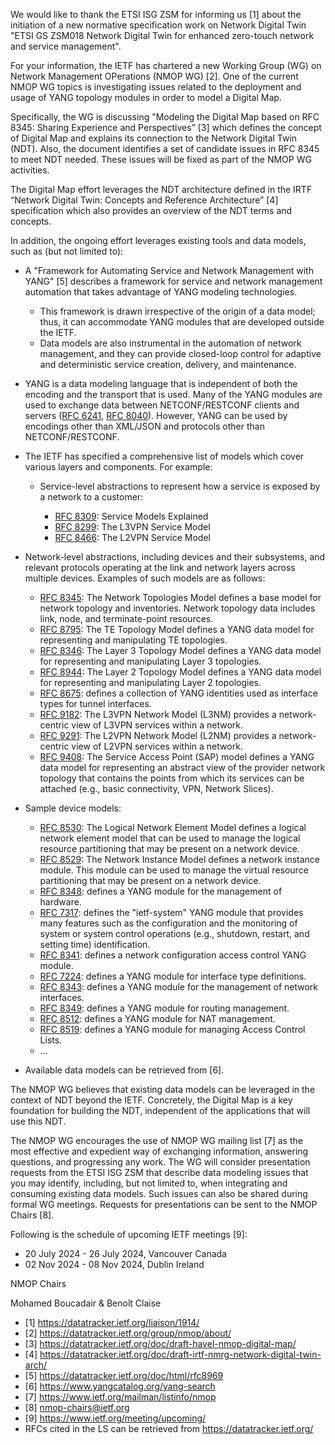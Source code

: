 We would like to thank the ETSI ISG ZSM for informing us [1] about the initiation
of a new normative specification work on Network Digital Twin "ETSI GS ZSM018 Network
Digital Twin for enhanced zero-touch network and service management".

For your information, the IETF has chartered a new Working Group (WG) on Network Management
OPerations (NMOP WG) [2]. One of the current NMOP WG topics is investigating issues
related to the deployment and usage of YANG topology modules in order to model a Digital Map.

Specifically, the WG is discussing "Modeling the Digital Map based on RFC 8345: Sharing Experience
and Perspectives” [3] which defines the concept of Digital Map and explains its connection to the 
Network Digital Twin (NDT). Also, the document identifies a set of candidate issues in RFC 8345 to
meet NDT needed. These issues will be fixed as part of the NMOP WG activities.

The Digital Map effort leverages the NDT architecture defined in the IRTF “Network Digital Twin: Concepts and
Reference Architecture” [4] specification which also provides an overview of the NDT terms and
concepts.

In addition, the ongoing effort leverages existing tools and data models, such as (but not limited to):

* A "Framework for Automating Service and Network Management with YANG" [5] describes a framework
  for service and network management automation that takes advantage of YANG modeling technologies.

    + This framework is drawn irrespective of the origin of a data model; thus, it can accommodate YANG
  modules that are developed outside the IETF.
    + Data models are also instrumental in the automation of network management, and they can provide
    closed-loop control for adaptive and deterministic service creation, delivery, and maintenance.

* YANG is a data modeling language that is independent of both the encoding and the transport that is used. Many of the YANG modules are used to
  exchange data between NETCONF/RESTCONF clients and servers ([RFC 6241](https://datatracker.ietf.org/doc/html/rfc6241), [RFC 8040](https://datatracker.ietf.org/doc/html/rfc8040)). However, YANG can be used by encodings other than XML/JSON and protocols other than NETCONF/RESTCONF.

*	The IETF has specified a comprehensive list of models which cover various layers and components. For example:

 	 + Service-level abstractions to represent how a service is exposed by a network to a customer:

       - [RFC 8309](https://datatracker.ietf.org/doc/html/rfc8309): Service Models Explained
       - [RFC 8299](https://datatracker.ietf.org/doc/html/rfc8299): The L3VPN Service Model
       - [RFC 8466](https://datatracker.ietf.org/doc/html/rfc8466): The L2VPN Service Model
         
   + Network-level abstractions, including devices and their subsystems, and relevant protocols operating at the link and network
     layers across multiple devices. Examples of such models are as follows:
     
       - [RFC 8345](https://datatracker.ietf.org/doc/html/rfc8345): The Network Topologies Model defines a base model for network topology
         and inventories. Network topology data includes link, node, and terminate-point resources.
       - [RFC 8795](https://datatracker.ietf.org/doc/html/rfc8795): The TE Topology Model defines a YANG data model for representing and manipulating TE topologies.
       - [RFC 8346](https://datatracker.ietf.org/doc/html/rfc8346): The Layer 3 Topology Model defines a YANG data model for representing and manipulating Layer 3 topologies.
       - [RFC 8944](https://datatracker.ietf.org/doc/html/rfc8944): The Layer 2 Topology Model defines a YANG data model for representing and manipulating Layer 2 topologies.
       - [RFC 8675](https://datatracker.ietf.org/doc/html/rfc8675): defines a collection of YANG identities used as interface types for tunnel interfaces.
       - [RFC 9182](https://datatracker.ietf.org/doc/html/rfc9182): The L3VPN Network Model (L3NM) provides a network-centric view of L3VPN services within a network.
       - [RFC 9291](https://datatracker.ietf.org/doc/html/rfc9291): The L2VPN Network Model (L2NM) provides a network-centric view of L2VPN services within a network.
       - [RFC 9408](https://datatracker.ietf.org/doc/html/rfc9408): The Service Access Point (SAP) model defines a YANG data model for representing an abstract view
         of the provider network topology that contains the points from which its services can be attached
         (e.g., basic connectivity, VPN, Network Slices).

   + Sample device models:
     
      - [RFC 8530](https://datatracker.ietf.org/doc/html/rfc8530): The Logical Network Element Model defines a logical network element model that
        can be used to manage the logical resource partitioning that may be present on a network
        device.
      - [RFC 8529](https://datatracker.ietf.org/doc/html/rfc8529): The Network Instance Model defines a network instance module. This module can
        be used to manage the virtual resource partitioning that may be present on a network device.
      - [RFC 8348](https://datatracker.ietf.org/doc/html/rfc8348): defines a YANG module for the management of hardware.
      - [RFC 7317](https://datatracker.ietf.org/doc/html/rfc7317): defines the "ietf-system" YANG module that provides many features such as
        the configuration and the monitoring of system or system control operations
        (e.g., shutdown, restart, and setting time) identification.
      - [RFC 8341](https://datatracker.ietf.org/doc/html/rfc8341): defines a network configuration access control YANG module.
      - [RFC 7224](https://datatracker.ietf.org/doc/html/rfc7224): defines a YANG module for interface type definitions.
      - [RFC 8343](https://datatracker.ietf.org/doc/html/rfc8343): defines a YANG module for the management of network interfaces.
      - [RFC 8349](https://datatracker.ietf.org/doc/html/rfc8349): defines a YANG module for routing management.
      - [RFC 8512](https://datatracker.ietf.org/doc/html/rfc8512): defines a YANG module for NAT management.
      - [RFC 8519](https://datatracker.ietf.org/doc/html/rfc8519): defines a YANG module for managing Access Control Lists.
      - …
        
  * Available data models can be retrieved from [6].

The NMOP WG believes that existing data models can be leveraged in the context of NDT beyond the IETF.
Concretely, the Digital Map is a key foundation for building the NDT, independent of the applications
that will use this NDT.

The NMOP WG encourages the use of NMOP WG mailing list [7] as the most effective and expedient
way of exchanging information, answering questions, and progressing any work. The WG will consider
presentation requests from the ETSI ISG ZSM that describe data modeling issues that you may identify,
including, but not limited to, when integrating and consuming existing data models. Such issues
can also be shared during formal WG meetings. Requests for presentations can be sent to the NMOP Chairs [8].

Following is the schedule of upcoming IETF meetings [9]:

* 20 July 2024 - 26 July 2024, Vancouver Canada
* 02 Nov 2024 - 08 Nov 2024, Dublin Ireland

NMOP Chairs

Mohamed Boucadair & Benoît Claise


* [1] https://datatracker.ietf.org/liaison/1914/ 
* [2] https://datatracker.ietf.org/group/nmop/about/
* [3] https://datatracker.ietf.org/doc/draft-havel-nmop-digital-map/
* [4] https://datatracker.ietf.org/doc/draft-irtf-nmrg-network-digital-twin-arch/
* [5] https://datatracker.ietf.org/doc/html/rfc8969
* [6] https://www.yangcatalog.org/yang-search
* [7] https://www.ietf.org/mailman/listinfo/nmop
* [8] nmop-chairs@ietf.org
* [9] https://www.ietf.org/meeting/upcoming/
* RFCs cited in the LS can be retrieved from https://datatracker.ietf.org/

